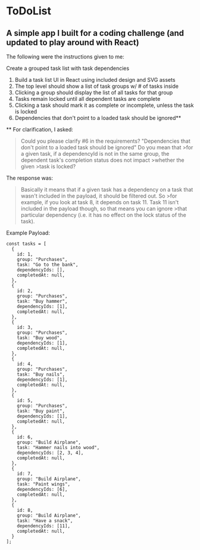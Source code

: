 # ToDoList
## A simple app I built for a coding challenge (and updated to play around with React)

The following were the instructions given to me:

Create a grouped task list with task dependencies

1. Build a task list UI in React using included design and SVG assets
2. The top level should show a list of task groups w/ # of tasks inside
3. Clicking a group should display the list of all tasks for that group
4. Tasks remain locked until all dependent tasks are complete
5. Clicking a task should mark it as complete or incomplete, unless the task is locked
6. Dependencies that don't point to a loaded task should be ignored**

** For clarification, I asked:
>Could you please clarify #6 in the requirements? "Dependencies that don't point to a loaded task should be ignored" Do you mean that >for a given task, if a dependencyId is not in the same group, the dependent task's completion status does not impact >whether the given >task is locked?

The response was:
>Basically it means that if a given task has a dependency on a task that wasn't included in the payload, it should be filtered out. So >for example, if you look at task 8, it depends on task 11. Task 11 isn't included in the payload though, so that means you can ignore >that particular dependency (i.e. it has no effect on the lock status of the task).

Example Payload:
```
const tasks = [
  {
    id: 1,
    group: "Purchases",
    task: "Go to the bank",
    dependencyIds: [],
    completedAt: null,
  },
  {
    id: 2,
    group: "Purchases",
    task: "Buy hammer",
    dependencyIds: [1],
    completedAt: null,
  },
  {
    id: 3,
    group: "Purchases",
    task: "Buy wood",
    dependencyIds: [1],
    completedAt: null,
  },
  {
    id: 4,
    group: "Purchases",
    task: "Buy nails",
    dependencyIds: [1],
    completedAt: null,
  },
  {
    id: 5,
    group: "Purchases",
    task: "Buy paint",
    dependencyIds: [1],
    completedAt: null,
  },
  {
    id: 6,
    group: "Build Airplane",
    task: "Hammer nails into wood",
    dependencyIds: [2, 3, 4],
    completedAt: null,
  },
  {
    id: 7,
    group: "Build Airplane",
    task: "Paint wings",
    dependencyIds: [6],
    completedAt: null,
  },
  {
    id: 8,
    group: "Build Airplane",
    task: "Have a snack",
    dependencyIds: [11],
    completedAt: null,
  }
];
